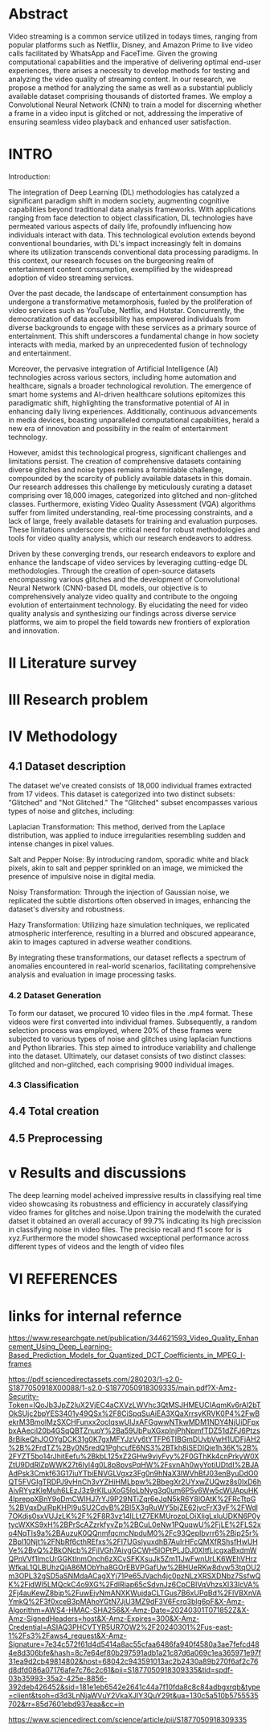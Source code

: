 #  Abstract

Video streaming is a common service utilized in todays times, ranging from popular platforms such as Netflix, Disney, and Amazon Prime to live video calls facilitated by WhatsApp and FaceTime. Given the growing computational capabilities and the imperative of delivering optimal end-user experiences, there arises a necessity to develop methods for testing and analyzing the video quality of streaming content. In our research, we propose a method for analyzing the same as well as a substantial publicly available dataset comprising thousands of distorted frames. We employ a Convolutional Neural Network (CNN) to train a model for discerning whether a frame in a video input is glitched or not, addressing the imperative of ensuring seamless video playback and enhanced user satisfaction.

# INTRO

Introduction:

The integration of Deep Learning (DL) methodologies has catalyzed a significant paradigm shift in modern society, augmenting cognitive capabilities beyond traditional data analysis frameworks. With applications ranging from face detection to object classification, DL technologies have permeated various aspects of daily life, profoundly influencing how individuals interact with data. This technological evolution extends beyond conventional boundaries, with DL's impact increasingly felt in domains where its utilization transcends conventional data processing paradigms. In this context, our research focuses on the burgeoning realm of entertainment content consumption, exemplified by the widespread adoption of video streaming services.

Over the past decade, the landscape of entertainment consumption has undergone a transformative metamorphosis, fueled by the proliferation of video services such as YouTube, Netflix, and Hotstar. Concurrently, the democratization of data accessibility has empowered individuals from diverse backgrounds to engage with these services as a primary source of entertainment. This shift underscores a fundamental change in how society interacts with media, marked by an unprecedented fusion of technology and entertainment.

Moreover, the pervasive integration of Artificial Intelligence (AI) technologies across various sectors, including home automation and healthcare, signals a broader technological revolution. The emergence of smart home systems and AI-driven healthcare solutions epitomizes this paradigmatic shift, highlighting the transformative potential of AI in enhancing daily living experiences. Additionally, continuous advancements in media devices, boasting unparalleled computational capabilities, herald a new era of innovation and possibility in the realm of entertainment technology.

However, amidst this technological progress, significant challenges and limitations persist. The creation of comprehensive datasets containing diverse glitches and noise types remains a formidable challenge, compounded by the scarcity of publicly available datasets in this domain. Our research addresses this challenge by meticulously curating a dataset comprising over 18,000 images, categorized into glitched and non-glitched classes. Furthermore, existing Video Quality Assessment (VQA) algorithms suffer from limited understanding, real-time processing constraints, and a lack of large, freely available datasets for training and evaluation purposes. These limitations underscore the critical need for robust methodologies and tools for video quality analysis, which our research endeavors to address.

Driven by these converging trends, our research endeavors to explore and enhance the landscape of video services by leveraging cutting-edge DL methodologies. Through the creation of open-source datasets encompassing various glitches and the development of Convolutional Neural Network (CNN)-based DL models, our objective is to comprehensively analyze video quality and contribute to the ongoing evolution of entertainment technology. By elucidating the need for video quality analysis and synthesizing our findings across diverse service platforms, we aim to propel the field towards new frontiers of exploration and innovation.

# II Literature survey

# III Research problem

# IV Methodology

  ## 4.1 Dataset description

The dataset we've created consists of 18,000 individual frames extracted from 17 videos. This dataset is categorized into two distinct subsets: "Glitched" and "Not Glitched." The "Glitched" subset encompasses various types of noise and glitches, including:

Laplacian Transformation: This method, derived from the Laplace distribution, was applied to induce irregularities resembling sudden and intense changes in pixel values.

Salt and Pepper Noise: By introducing random, sporadic white and black pixels, akin to salt and pepper sprinkled on an image, we mimicked the presence of impulsive noise in digital media.

Noisy Transformation: Through the injection of Gaussian noise, we replicated the subtle distortions often observed in images, enhancing the dataset's diversity and robustness.

Hazy Transformation: Utilizing haze simulation techniques, we replicated atmospheric interference, resulting in a blurred and obscured appearance, akin to images captured in adverse weather conditions.

By integrating these transformations, our dataset reflects a spectrum of anomalies encountered in real-world scenarios, facilitating comprehensive analysis and evaluation in image processing tasks.
  
  ### 4.2 Dataset Generation
To form our dataset, we procured 10 video files in the .mp4 format. These videos were first converted into individual frames. Subsequently, a random selection process was employed, where 20% of these frames were subjected to various types of noise and glitches using laplacian functions and Python libraries. This step aimed to introduce variability and challenge into the dataset. Ultimately, our dataset consists of two distinct classes: glitched and non-glitched, each comprising 9000 individual images.

  ### 4.3 Classification

  
  
  
  ## 4.4 Total creation
  ## 4.5 Preprocessing

# v Results and discussions
The deep learning model acheived impressive results in classifying real time video showcasing its robustness and efficiency in accurately classifying video frames for glitches and noise.Upon training the modelwith the curated datset it obtained an overall accuracy of 99.7% indicating its high precission in classifying noise in video files. The precisio recall and f1 score for is xyz.Furthermore the model showcased wxceptional performance across different types of videos and the length of video files



# VI REFERENCES




# links for internal refernce

https://www.researchgate.net/publication/344621593_Video_Quality_Enhancement_Using_Deep_Learning-Based_Prediction_Models_for_Quantized_DCT_Coefficients_in_MPEG_I-frames


https://pdf.sciencedirectassets.com/280203/1-s2.0-S1877050918X00088/1-s2.0-S1877050918309335/main.pdf?X-Amz-Security-Token=IQoJb3JpZ2luX2VjEC4aCXVzLWVhc3QtMSJHMEUCIAqmKv6rAl2bTOkSUjc2bpYES3401y49QSx%2F8CiSpqSuAiEA3XQaXrrsyKRVK0P4%2FwBekrM3BmolMzSXCHFunxx2ocIqswUIJxAFGgwwNTkwMDM1NDY4NjUiDFpxbxAAecjl20b4GSqQBTZnupY%2Ba59UbPuXGxpInjPhNpmfTDZ51dZFJ6Ptzs8rBikeQhJOOYgDCK31g0K7gxMFYJzVy6tYTFP6TIBGmDUvbVwH1UDFjAH2%2B%2FrdTZ%2By0N5redQ1PghcufE6NS3%2BTkh8iSEDIQje1h36K%2B%2FYZT5bo14rJhitEefu%2BkbL125xZ2GHw9viyFvy%2F0GThKk4cnPrkyW0XZtU9DdRlZpWWK27t6Iyl4g0L8p8pvsPqHW%2FsvnAh0wyYotiUDtdI%2BJAAdPsk3Cmkf63G17iuYTbiENVGLVgxz3Fg0n9hNaX3lWVhBfJ03enByuDdO0QT5FVGIgTRDPJ9vHnCh3vYZHiHMLbpw%2BbegXr2UYxwZUQwz8s0IxD6hAivRYyzKleMuh6LEzJ3z9rKILuXoG5loLbNyg3q0um6P5v6Ww5cWUApuHK4IpreppXBnY9oDmCWIHJ7rYJ9P29NTiZqr6eJqN5kR6Y8lOAtK%2FRcTtpG%2BVqxDulRpKHPI9uSU2CdvB%2BI5X3gRuWY5bjZE62jvcFrX3yF%2FWdl7OKdjs0sxVUJzLK%2F%2F8R3vz14ILLtZ7EKMUrozpLOiXIigLxluUDKN6P0ytycWXKS9xH%2BPrScAZzrkfyvZp%2BCuL0eNw1PQuqwU%2FjLE%2FLS2xo4NqTIs9a%2BAuzuK0QQnmfqcmcNpduM0%2Fc93QepIbvrr6%2Bip25r%2Bpl10Njt%2FNbRf6cthREfxs%2FI7UGslyuxdhB7AuIrHFcQMXfRShsfHwUHVe%2BvQ%2BkONcb%2FjlVGh7AivgGCWH5IOPtPLJDJ0XItfLjcgxaBxdmWQPnVVf1lmcUrGGKtInmOnch6zXCvSFKXsuJk5Zm11JwFwnUrLK6WEhVHrzWfkaL1QLBUhzQiA86MObYha8GOrEBVPGafUw%2BHUeRKw8dvw53tqOU2m3OPL32gSD5aSNMdaACagXYj71Pe65JVach4jc0pzNLzXRSXDNbz7SsfwQK%2FidWl5LMQckC4o9XG%2FdlRiap65cSdvnJz6CpCBIVqVhzsXI33lcVA%2Fj4auKewZ8bjp%2FuwEjvNmANXKWujdaCLTGus7B6xUPqBd%2FlVBXnVAYmkQ%2F3f0xceB3pMAhoYGtN7JjU3MZ9dF3V6Fcrq3blg6pF&X-Amz-Algorithm=AWS4-HMAC-SHA256&X-Amz-Date=20240301T071852Z&X-Amz-SignedHeaders=host&X-Amz-Expires=300&X-Amz-Credential=ASIAQ3PHCVTYR5UR7OW2%2F20240301%2Fus-east-1%2Fs3%2Faws4_request&X-Amz-Signature=7e34c572f61d4d5414a8ac55cfaa6486fa940f4580a3ae7fefcd484e8d306bfe&hash=8c7e64ef80b297591adb1a21c87d6a069c1ea365971e97f31ea9d2cb49814802&host=68042c943591013ac2b2430a89b270f6af2c76d8dfd086a07176afe7c76c2c61&pii=S1877050918309335&tid=spdf-03b35993-35a2-425e-8856-392deb426452&sid=181e1eb6542e2641c44a7f10fda8c8c84adbgxrqb&type=client&tsoh=d3d3LnNjaWVuY2VkaXJlY3QuY29t&ua=130c5a510b5755535702&rr=85d7601ebd937eaa&cc=in


https://www.sciencedirect.com/science/article/pii/S1877050918309335


